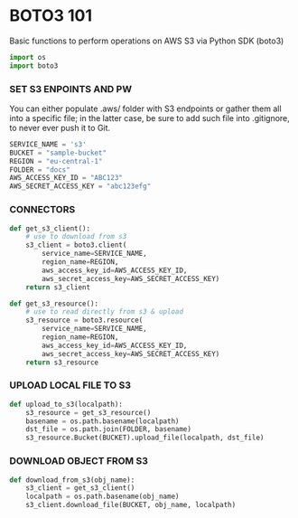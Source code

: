 # BOTO3 101
Basic functions to perform operations on AWS S3 via Python SDK (boto3)


```python
import os
import boto3
```

### SET S3 ENPOINTS AND PW
You can either populate .aws/ folder with S3 endpoints or gather them all into a specific file; in the latter case, be sure to add such file into .gitignore, to never ever push it to Git.


```python
SERVICE_NAME = 's3'
BUCKET = "sample-bucket"
REGION = "eu-central-1"
FOLDER = "docs"
AWS_ACCESS_KEY_ID = "ABC123"
AWS_SECRET_ACCESS_KEY = "abc123efg"
```

### CONNECTORS


```python
def get_s3_client():
    # use to download from s3
    s3_client = boto3.client(
        service_name=SERVICE_NAME,
        region_name=REGION,
        aws_access_key_id=AWS_ACCESS_KEY_ID,
        aws_secret_access_key=AWS_SECRET_ACCESS_KEY)
    return s3_client
```


```python
def get_s3_resource():
    # use to read directly from s3 & upload
    s3_resource = boto3.resource(
        service_name=SERVICE_NAME,
        region_name=REGION,
        aws_access_key_id=AWS_ACCESS_KEY_ID,
        aws_secret_access_key=AWS_SECRET_ACCESS_KEY)
    return s3_resource
```

### UPLOAD LOCAL FILE TO S3


```python
def upload_to_s3(localpath):
    s3_resource = get_s3_resource()
    basename = os.path.basename(localpath)
    dst_file = os.path.join(FOLDER, basename)
    s3_resource.Bucket(BUCKET).upload_file(localpath, dst_file)
```

### DOWNLOAD OBJECT FROM S3


```python
def download_from_s3(obj_name):
    s3_client = get_s3_client()
    localpath = os.path.basename(obj_name)
    s3_client.download_file(BUCKET, obj_name, localpath)
```
